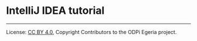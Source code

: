 <!-- SPDX-License-Identifier: CC-BY-4.0 -->
<!-- Copyright Contributors to the ODPi Egeria project 2020. -->

# IntelliJ IDEA tutorial

----
License: [CC BY 4.0](https://creativecommons.org/licenses/by/4.0/),
Copyright Contributors to the ODPi Egeria project.